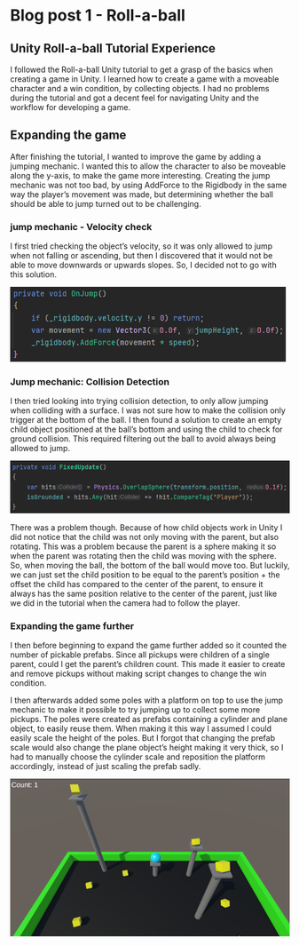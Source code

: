﻿# Blog post 1 - Roll-a-ball

## Unity Roll-a-ball Tutorial Experience

I followed the Roll-a-ball Unity tutorial to get a grasp of the basics when creating a game in Unity.
I learned how to create a game with a moveable character and a win condition, by collecting objects.
I had no problems during the tutorial and got a decent feel for navigating Unity and the workflow for developing a game.
## Expanding the game

After finishing the tutorial, I wanted to improve the game by adding a jumping mechanic.
I wanted this to allow the character to also be moveable along the y-axis, to make the game more interesting.
Creating the jump mechanic was not too bad, by using AddForce to the Rigidbody in the same way the player’s movement was made,
but determining whether the ball should be able to jump turned out to be challenging.
### jump mechanic - Velocity check

I first tried checking the object’s velocity, so it was only allowed to jump when not falling or ascending,
but then I discovered that it would not be able to move downwards or upwards slopes. So, I decided not to go with this solution.

![OnJump method](./Images/Blogpost1/OnJump.png)

### Jump mechanic: Collision Detection

I then tried looking into trying collision detection, to only allow jumping when colliding with a surface.
I was not sure how to make the collision only trigger at the bottom of the ball.
I then found a solution to create an empty child object positioned at the ball’s bottom and using the child to check for ground collision.
This required filtering out the ball to avoid always being allowed to jump.

![isGrounded](./Images/Blogpost1/isGrounded.png)

There was a problem though.
Because of how child objects work in Unity I did not notice that the child was not only moving with the parent, but also rotating.
This was a problem because the parent is a sphere making it so when the parent was rotating then the child was moving with the sphere.
So, when moving the ball, the bottom of the ball would move too.
But luckily, we can just set the child position to be equal to the parent’s position + the offset the child has compared to the center of the parent,
to ensure it always has the same position relative to the center of the parent, just like we did in the tutorial when the camera had to follow the player.

### Expanding the game further
I then before beginning to expand the game further added so it counted the number of pickable prefabs.
Since all pickups were children of a single parent, could I get the parent’s children count.
This made it easier to create and remove pickups without making script changes to change the win condition.

I then afterwards added some poles with a platform on top to use the jump mechanic to make it possible to try jumping up to collect some more pickups.
The poles were created as prefabs containing a cylinder and plane object, to easily reuse them. When making it this way I assumed I could easily scale the height of the poles.
But I forgot that changing the prefab scale would also change the plane object’s height making it very thick,
so I had to manually choose the cylinder scale and reposition the platform accordingly, instead of just scaling the prefab sadly.

![Roll-a-ball game](./Images/Blogpost1/Roll-a-ball.png)

